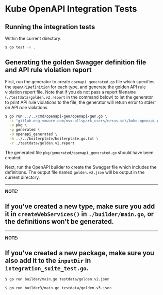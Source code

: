 # Kube OpenAPI Integration Tests

## Running the integration tests

Within the current directory:

```bash
$ go test -v .
```

## Generating the golden Swagger definition file and API rule violation report

First, run the generator to create `openapi_generated.go` file which specifies
the `OpenAPIDefinition` for each type, and generate the golden API rule
violation report file. Note that if you do not pass a report
filename (`./testdata/golden.v2.report` in the command below) to let the generator
to print API rule violations to the file, the generator will return error to stderr
on API rule violations.

```bash
$ go run ../../cmd/openapi-gen/openapi-gen.go \
  -i "gitlab.eng.vmware.com/nsx-allspark_users/nexus-sdk/kube-openapi.git/test/integration/testdata/custom,gitlab.eng.vmware.com/nsx-allspark_users/nexus-sdk/kube-openapi.git/test/integration/testdata/enumtype,gitlab.eng.vmware.com/nsx-allspark_users/nexus-sdk/kube-openapi.git/test/integration/testdata/listtype,gitlab.eng.vmware.com/nsx-allspark_users/nexus-sdk/kube-openapi.git/test/integration/testdata/maptype,gitlab.eng.vmware.com/nsx-allspark_users/nexus-sdk/kube-openapi.git/test/integration/testdata/structtype,gitlab.eng.vmware.com/nsx-allspark_users/nexus-sdk/kube-openapi.git/test/integration/testdata/dummytype,gitlab.eng.vmware.com/nsx-allspark_users/nexus-sdk/kube-openapi.git/test/integration/testdata/uniontype,gitlab.eng.vmware.com/nsx-allspark_users/nexus-sdk/kube-openapi.git/test/integration/testdata/defaults" \
  -o pkg \
  -p generated \
  -O openapi_generated \
  -h ../../boilerplate/boilerplate.go.txt \
  -r ./testdata/golden.v2.report
```
The generated file `pkg/generated/openapi_generated.go` should have been created.

Next, run the OpenAPI builder to create the Swagger file which includes
the definitions. The output file named `golden.v2.json` will be output in
the current directory.

---
**NOTE:**

If you've created a new type, make sure you add it in `createWebServices()` in
`./builder/main.go`, or the definitions won't be generated.
---

---
**NOTE:**

If you've created a new package, make sure you also add it to the
`inputDir` in `integration_suite_test.go`.
---

```bash
$ go run builder/main.go testdata/golden.v2.json
```

```bash
$ go run builder3/main.go testdata/golden.v3.json
```
